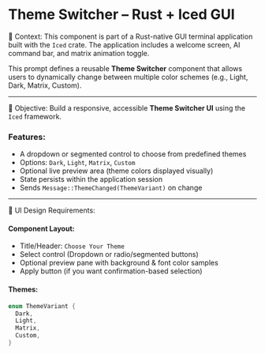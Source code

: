 # Theme Switcher – Rust + Iced GUI

🧠 Context:
This component is part of a Rust-native GUI terminal application built with the `Iced` crate. The application includes a welcome screen, AI command bar, and matrix animation toggle.

This prompt defines a reusable **Theme Switcher** component that allows users to dynamically change between multiple color schemes (e.g., Light, Dark, Matrix, Custom).

---

🎯 Objective:
Build a responsive, accessible **Theme Switcher UI** using the `Iced` framework.

### Features:
- A dropdown or segmented control to choose from predefined themes
- Options: `Dark`, `Light`, `Matrix`, `Custom`
- Optional live preview area (theme colors displayed visually)
- State persists within the application session
- Sends `Message::ThemeChanged(ThemeVariant)` on change

---

🧱 UI Design Requirements:

#### Component Layout:
- Title/Header: `Choose Your Theme`
- Select control (Dropdown or radio/segmented buttons)
- Optional preview pane with background & font color samples
- Apply button (if you want confirmation-based selection)

#### Themes:
```rust
enum ThemeVariant {
  Dark,
  Light,
  Matrix,
  Custom,
}
